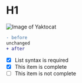 # H1
![Image of Yaktocat](https://octodex.github.com/images/yaktocat.png)

```diff
- before
unchanged
+ after
```

- [x] List syntax is required
- [x] This item is complete
- [ ] This item is not complete
